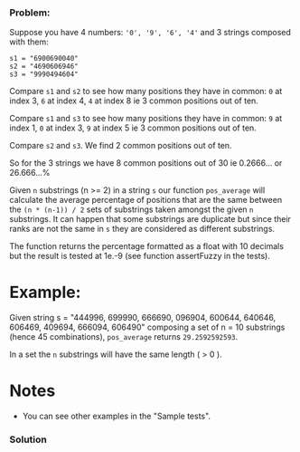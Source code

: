 ### Problem:
<p>Suppose you have 4 numbers: <code>&apos;0&apos;, &apos;9&apos;, &apos;6&apos;, &apos;4&apos;</code> and 3 strings composed with them:</p>
<pre><code>s1 = &quot;6900690040&quot;
s2 = &quot;4690606946&quot;
s3 = &quot;9990494604&quot;</code></pre><p>Compare <code>s1</code> and <code>s2</code> to see how many positions they have in common:
<code>0</code> at index 3, <code>6</code> at index 4, <code>4</code> at index 8 ie 3 common positions out of ten.</p>
<p>Compare <code>s1</code> and <code>s3</code> to see how many positions they have in common:
<code>9</code> at index 1, <code>0</code> at index 3, <code>9</code> at index 5 ie 3  common positions out of ten.</p>
<p>Compare <code>s2</code> and <code>s3</code>. We find 2 common positions out of ten.</p>
<p>So for the 3 strings we have 8 common positions out of 30 ie 0.2666... or 26.666...%</p>
<p>Given <code>n</code> substrings (n &gt;= 2) in a string <code>s</code> our function <code>pos_average</code> will calculate the average percentage of positions that are the same
between the <code>(n * (n-1)) / 2</code> sets of substrings taken amongst the given <code>n</code> substrings. It can happen that some substrings are duplicate but since their ranks are not the same in <code>s</code> they are considered as different substrings.</p>
<p>The function returns the percentage formatted as a float with 10 decimals but the result is tested at 1e.-9 (see function assertFuzzy in the tests).</p>
<h1 id="example">Example:</h1>
<p>Given string s = &quot;444996, 699990, 666690, 096904, 600644, 640646, 606469, 409694, 666094, 606490&quot;
composing a set of n = 10 substrings (hence 45 combinations), <code>pos_average</code> returns <code>29.2592592593</code>.</p>
<p>In a set the <code>n</code> substrings will have the same length ( &gt; 0 ).</p>
<h1 id="notes">Notes</h1>
<ul>
<li>You can see other examples in the &quot;Sample tests&quot;.</li>
</ul>

### Solution